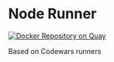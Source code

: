 # Node Runner

[![Docker Repository on Quay](https://quay.io/repository/codaisseur/codaisseur-noderunner-ci/status "Docker Repository on Quay")](https://quay.io/repository/codaisseur/codaisseur-noderunner-ci)

Based on Codewars runners

